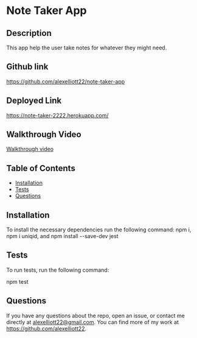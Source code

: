 
  # Note Taker App

  ## Description
  This app help the user take notes for whatever they might need. 

  ## Github link
  <https://github.com/alexelliott22/note-taker-app>

  ## Deployed Link
  <https://note-taker-2222.herokuapp.com/>


  ## Walkthrough Video
  [Walkthrough video]()

  ## Table of Contents

  * [Installation](#installation)
  * [Tests](#tests)
  * [Questions](#questions)

  ## Installation

  To install the necessary dependencies run the following command:
  npm i, npm i uniqid, and npm install --save-dev jest


  ## Tests

  To run tests, run the following command:
  
  npm test

  ## Questions 
  If you have any questions about the repo, open an issue, or contact me directly at <alexelliott22@gmail.com>. You can find more of my work at <https://github.com/alexelliott22>.
